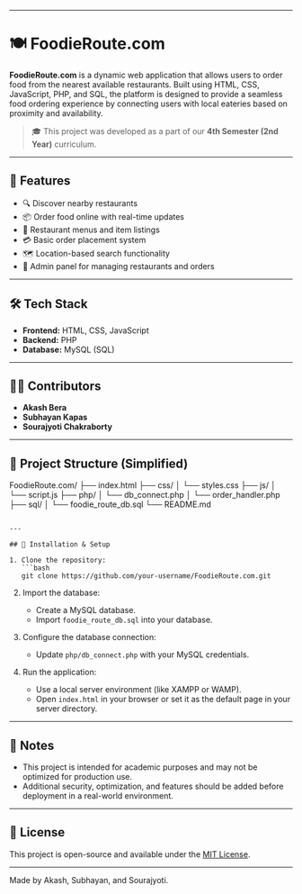 
---

# 🍽️ FoodieRoute.com

**FoodieRoute.com** is a dynamic web application that allows users to order food from the nearest available restaurants. Built using HTML, CSS, JavaScript, PHP, and SQL, the platform is designed to provide a seamless food ordering experience by connecting users with local eateries based on proximity and availability.

> 🎓 This project was developed as a part of our **4th Semester (2nd Year)** curriculum.

---

## 🚀 Features

- 🔍 Discover nearby restaurants
- 📦 Order food online with real-time updates
- 📄 Restaurant menus and item listings
- 💳 Basic order placement system
- 🗺️ Location-based search functionality
- 📂 Admin panel for managing restaurants and orders

---

## 🛠️ Tech Stack

- **Frontend:** HTML, CSS, JavaScript  
- **Backend:** PHP  
- **Database:** MySQL (SQL)

---

## 👨‍💻 Contributors

- **Akash Bera**
- **Subhayan Kapas**
- **Sourajyoti Chakraborty**

---

## 📁 Project Structure (Simplified)

FoodieRoute.com/
├── index.html
├── css/
│   └── styles.css
├── js/
│   └── script.js
├── php/
│   └── db\_connect.php
│   └── order\_handler.php
├── sql/
│   └── foodie\_route\_db.sql
└── README.md

````

---

## 🔧 Installation & Setup

1. Clone the repository:
   ```bash
   git clone https://github.com/your-username/FoodieRoute.com.git
````

2. Import the database:

   * Create a MySQL database.
   * Import `foodie_route_db.sql` into your database.

3. Configure the database connection:

   * Update `php/db_connect.php` with your MySQL credentials.

4. Run the application:

   * Use a local server environment (like XAMPP or WAMP).
   * Open `index.html` in your browser or set it as the default page in your server directory.

---

## 📌 Notes

* This project is intended for academic purposes and may not be optimized for production use.
* Additional security, optimization, and features should be added before deployment in a real-world environment.

---

## 📃 License

This project is open-source and available under the [MIT License](LICENSE).

---

Made by Akash, Subhayan, and Sourajyoti.

```

